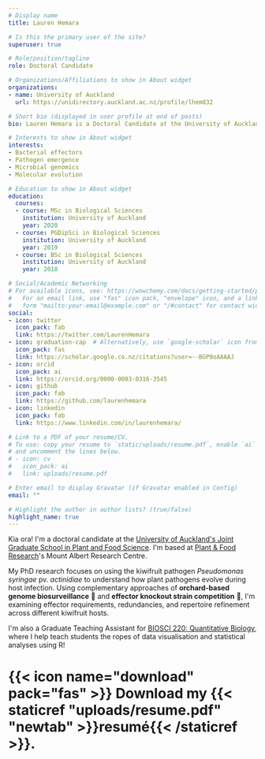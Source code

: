 ```yaml
---
# Display name
title: Lauren Hemara

# Is this the primary user of the site?
superuser: true

# Role/position/tagline
role: Doctoral Candidate

# Organizations/Affiliations to show in About widget
organizations:
- name: University of Auckland
  url: https://unidirectory.auckland.ac.nz/profile/lhem832

# Short bio (displayed in user profile at end of posts)
bio: Lauren Hemara is a Doctoral Candidate at the University of Auckland.

# Interests to show in About widget
interests:
- Bacterial effectors
- Pathogen emergence
- Microbial genomics
- Molecular evolution

# Education to show in About widget
education:
  courses:
  - course: MSc in Biological Sciences
    institution: University of Auckland
    year: 2020
  - course: PGDipSci in Biological Sciences
    institution: University of Auckland
    year: 2019
  - course: BSc in Biological Sciences
    institution: University of Auckland
    year: 2018

# Social/Academic Networking
# For available icons, see: https://wowchemy.com/docs/getting-started/page-builder/#icons
#   For an email link, use "fas" icon pack, "envelope" icon, and a link in the
#   form "mailto:your-email@example.com" or "/#contact" for contact widget.
social:
- icon: twitter
  icon_pack: fab
  link: https://twitter.com/LaurenHemara
- icon: graduation-cap  # Alternatively, use `google-scholar` icon from `ai` icon pack
  icon_pack: fas
  link: https://scholar.google.co.nz/citations?user=--BGP8oAAAAJ
- icon: orcid
  icon_pack: ai
  link: https://orcid.org/0000-0003-0316-3545
- icon: github
  icon_pack: fab
  link: https://github.com/laurenhemara
- icon: linkedin
  icon_pack: fab
  link: https://www.linkedin.com/in/laurenhemara/

# Link to a PDF of your resume/CV.
# To use: copy your resume to `static/uploads/resume.pdf`, enable `ai` icons in `params.toml`, 
# and uncomment the lines below.
# - icon: cv
#   icon_pack: ai
#   link: uploads/resume.pdf

# Enter email to display Gravatar (if Gravatar enabled in Config)
email: ""

# Highlight the author in author lists? (true/false)
highlight_name: true
---
```


Kia ora! I'm a doctoral candidate at the [University of Auckland's Joint Graduate School in Plant and Food Science](https://www.auckland.ac.nz/en/science/our-research/jgs-plant-and-food-science.html/). I'm based at [Plant & Food Research](https://plantandfood.co.nz/)'s Mount Albert Research Centre.

 My PhD research focuses on using the kiwifruit pathogen *Pseudomonas syringae* pv. *actinidiae* to understand how plant pathogens evolve during host infection. Using complementary approaches of **orchard-based genome biosurveillance** 🌿 and **effector knockout strain competition** 🧪, I'm examining effector requirements, redundancies, and repertoire refinement across different kiwifruit hosts. 
 
 I'm also a Graduate Teaching Assistant for [BIOSCI 220: Quantitative Biology](https://courseoutline.auckland.ac.nz/dco/course/BIOSCI/220/1233), where I help teach students the ropes of data visualisation and statistical analyses using R!

# {{< icon name="download" pack="fas" >}} Download my {{< staticref "uploads/resume.pdf" "newtab" >}}resumé{{< /staticref >}}.
